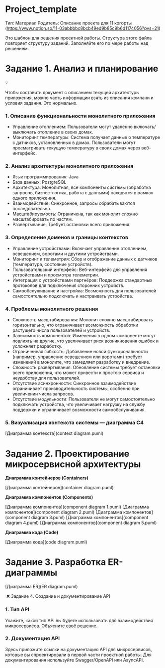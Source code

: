 # Project_template

Тип: Материал
Родитель: Описание проекта для 11 когорты (https://www.notion.so/11-03abbbbc8bcb49ed9b85c9b6d1174056?pvs=21)

Это шаблон для решения проектной работы. Структура этого файла повторяет структуру заданий. Заполняйте его по мере работы над решением.

# Задание 1. Анализ и планирование

<aside>
💡

Чтобы составить документ с описанием текущей архитектуры приложения, можно часть информации взять из описания компани и условия задания. Это нормально.

</aside>

### 1. Описание функциональности монолитного приложения

- Управление отоплением: Пользователи могут удалённо включать/выключать отопление в своих домах.
- Мониторинг температуры: Система получает данные о температуре с датчиков, установленных в домах. Пользователи могут просматривать текущую температуру в своих домах через веб-интерфейс.

### 2. Анализ архитектуры монолитного приложения

- Язык программирования: Java
- База данных: PostgreSQL
- Архитектура: Монолитная, все компоненты системы (обработка запросов, бизнес-логика, работа с данными) находятся в рамках одного приложения.
- Взаимодействие: Синхронное, запросы обрабатываются последовательно.
- Масштабируемость: Ограничена, так как монолит сложно масштабировать по частям.
- Развёртывание: Требует остановки всего приложения.

### 3. Определение доменов и границы контекстов

- Управление устройствами: Включает управление отоплением, освещением, воротами и другими устройствами.
- Мониторинг и телеметрия: Сбор и отображение данных с датчиков (температура, состояние устройств).
- Пользовательский интерфейс: Веб-интерфейс для управления устройствами и просмотра телеметрии.
- Интеграция с устройствами партнёров: Поддержка стандартных протоколов для подключения сторонних устройств.
- Самообслуживание и настройка: Возможность для пользователей самостоятельно подключать и настраивать устройства.

### **4. Проблемы монолитного решения**

- Сложность масштабирования: Монолит сложно масштабировать горизонтально, что ограничивает возможность обработки растущего числа пользователей и устройств.
- Зависимость компонентов: Изменения в одном компоненте могут повлиять на другие, что увеличивает риск возникновения ошибок и усложняет разработку.
- Ограниченная гибкость: Добавление новой функциональности (например, управление освещением или воротами) требует изменений в монолите, что замедляет разработку и внедрение.
- Сложность развёртывания: Обновление системы требует остановки всего приложения, что может привести к простою сервиса и неудобству для пользователей.
- Отсутствие асинхронности: Синхронное взаимодействие ограничивает производительность системы, особенно при увеличении числа запросов.
- Отсутствие модульности: Пользователи не могут самостоятельно подключать устройства, что увеличивает нагрузку на службу поддержки и ограничивает возможности самообслуживания.

### 5. Визуализация контекста системы — диаграмма С4

[Диаграмма контекста](context diagram.puml)

# Задание 2. Проектирование микросервисной архитектуры

**Диаграмма контейнеров (Containers)**

[Диаграмма контейнеров](container diagram.puml)

**Диаграмма компонентов (Components)**

[Диаграмма компонентов](component diagram 1.puml)
[Диаграмма компонентов](component diagram 2.puml)
[Диаграмма компонентов](component diagram 3.puml)
[Диаграмма компонентов](component diagram 4.puml)
[Диаграмма компонентов](component diagram 5.puml)

**Диаграмма кода (Code)**

[Диаграмма кода](code diagram.puml)

# Задание 3. Разработка ER-диаграммы

[Диаграмма ER](ER diagram.puml)

 ❌ Задание 4. Создание и документирование API

### 1. Тип API
Укажите, какой тип API вы будете использовать для взаимодействия микросервисов. Объясните своё решение.
### 2. Документация API
Здесь приложите ссылки на документацию API для микросервисов, которые вы спроектировали в первой части проектной работы. Для документирования используйте Swagger/OpenAPI или AsyncAPI.